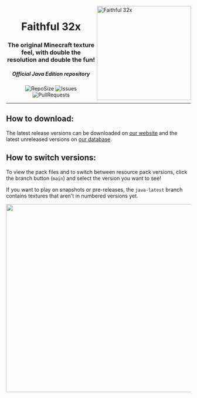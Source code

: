 <img src="https://github.com/Faithful-Resource-Pack/Branding/blob/main/logos/transparent/512/f32_logo.png?raw=true" alt="Faithful 32x" align="right" height="256px">
<div align="center">
  <h1>Faithful 32x</h1>
  <h3>The original Minecraft texture feel, with double the resolution and double the fun!</h3>
  <h5><i>Official Java Edition repository</i></h5>

![RepoSize](https://img.shields.io/github/repo-size/Compliance-Resource-Pack/Resource-Pack-32x)
![Issues](https://img.shields.io/github/issues/Compliance-Resource-Pack/Resource-Pack-32x)
![PullRequests](https://img.shields.io/github/issues-pr/Compliance-Resource-Pack/Resource-Pack-32x)
</div>

---

## How to download:
The latest release versions can be downloaded on [our website](https://faithfulpack.net/faithful32x/latest) and the latest unreleased versions on [our database](https://database.faithfulpack.net/packs/32x-Java/Experimental/).

## How to switch versions:
To view the pack files and to switch between resource pack versions, click the branch button (`main`) and select the version you want to see! 

If you want to play on snapshots or pre-releases, the `java-latest` branch contains textures that aren't in numbered versions yet.

<img src="https://user-images.githubusercontent.com/75297863/163904169-6ab97237-946c-4cf2-be60-3909a464d308.png" align="center" height="512px">
